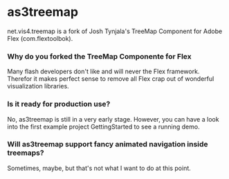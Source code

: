 as3treemap
==========

net.vis4.treemap is a fork of Josh Tynjala's TreeMap Component for Adobe Flex (com.flextoolbok). 


### Why do you forked the TreeMap Componente for Flex

Many flash developers don't like and will never the Flex framework. Therefor it makes perfect sense to remove all Flex crap out of wonderful visualization libraries.


### Is it ready for production use?

No, as3treemap is still in a very early stage. However, you can have a look into the first example project GettingStarted to see a running demo.


### Will as3treemap support fancy animated navigation inside treemaps?

Sometimes, maybe, but that's not what I want to do at this point.
